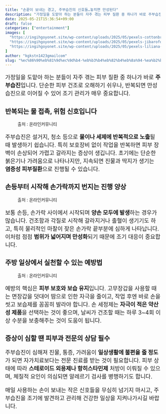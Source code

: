 ```yaml
---
title: "손끝이 보내는 경고, 주부습진의 신호들…놓치면 만성된다"
description: "가정일을 도맡아 하는 분들이 자주 겪는 피부 질환 중 하나가 바로 주부습진입니다. 단순한 피부 건조로 오해하기 쉬우나, 반복되면 만성 습진으로 이어질 수 있어 조기 관리가 매우 중요합니다."
date: 2025-05-21T15:36:54+09:00
draft: false
categories: ["entertainment"]
images: [
  "https://ingihgoyonet.site/wp-content/uploads/2025/05/pexels-cottonbro-4108670-768x1024.jpg"
  "https://ingihgoyonet.site/wp-content/uploads/2025/05/pexels-jibarofoto-2258248-1024x683.jpg"
  "https://ingihgoyonet.site/wp-content/uploads/2025/05/pexels-liliana-drew-9462195-683x1024.jpg"
]
author: "kgkstn1423gmailcom"
slug: "%ec%86%90%eb%81%9d%ec%9d%b4-%eb%b3%b4%eb%82%b4%eb%8a%94-%ea%b2%bd%ea%b3%a0-%ec%a3%bc%eb%b6%80%ec%8a%b5%ec%a7%84%ec%9d%98-%ec%8b%a0%ed%98%b8%eb%93%a4%eb%86%93%ec%b9%98%eb%a9%b4-%eb%a7%8c"
---
```


<p style="font-size:18px">가정일을 도맡아 하는 분들이 자주 겪는 피부 질환 중 하나가 바로 <strong>주부습진</strong>입니다. 단순한 피부 건조로 오해하기 쉬우나, 반복되면 만성 습진으로 이어질 수 있어 조기 관리가 매우 중요합니다.</p> <h2 >반복되는 물 접촉, 위험 신호입니다</h2> <figure ><img src="https://ingihgoyonet.site/wp-content/uploads/2025/05/pexels-cottonbro-4108670-768x1024.jpg" alt="" style="aspect-ratio:16/9;object-fit:cover"/><figcaption >출처 : 온라인커뮤니티</figcaption></figure> <p style="font-size:18px">주부습진은 설거지, 청소 등으로 <strong>물이나 세제에 반복적으로 노출</strong>될 때 발생하기 쉽습니다. 특히 보호장비 없이 작업을 반복하면 피부 장벽이 손상되어 가렵고 갈라지는 증상이 생깁니다. 초기에는 단순한 붉은기나 가려움으로 나타나지만, 지속되면 진물과 딱지가 생기는 <strong>염증성 피부질환</strong>으로 진행될 수 있습니다.</p> <h2 >손등부터 시작해 손가락까지 번지는 진행 양상</h2> <figure ><img src="https://ingihgoyonet.site/wp-content/uploads/2025/05/pexels-jibarofoto-2258248-1024x683.jpg" alt="" style="aspect-ratio:16/9;object-fit:cover"/><figcaption >출처 : 온라인커뮤니티</figcaption></figure> <p style="font-size:18px">보통 손등, 손가락 사이에서 시작되며 <strong>양손 모두에 발생</strong>하는 경우가 많습니다. 건조함과 각질로 시작해 갈라지거나 출혈이 생기기도 하고, 특히 물리적인 마찰이 잦은 손가락 끝부분에 심하게 나타납니다. 이처럼 점점 <strong>범위가 넓어지며 만성화</strong>되기 때문에 조기 대응이 중요합니다.</p> <h2 >주방 일상에서 실천할 수 있는 예방법</h2> <figure ><img src="https://ingihgoyonet.site/wp-content/uploads/2025/05/pexels-liliana-drew-9462195-683x1024.jpg" alt="" style="aspect-ratio:16/9;object-fit:cover"/><figcaption >출처 : 온라인커뮤니티</figcaption></figure> <p style="font-size:18px">예방의 핵심은 <strong>피부 보호와 보습 유지</strong>입니다. 고무장갑을 사용할 때는 면장갑을 덧대어 땀으로 인한 자극을 줄이고, 작업 후엔 바로 손을 씻고 보습제를 꼼꼼히 발라야 합니다. 손 세정제는 <strong>자극이 적은 약산성 제품</strong>을 선택하는 것이 좋으며, 날씨가 건조할 때는 하루 3~4회 이상 수분을 보충해주는 것이 도움이 됩니다.</p> <h2 >증상이 심할 땐 피부과 전문의 상담 필수</h2> <p style="font-size:18px">주부습진이 심해져 진물, 통증, 가려움이 <strong>일상생활에 불편을 줄 정도</strong>가 되면 자가치료보다는 전문 진료를 받는 것이 필요합니다. 피부 상태에 따라 <strong>스테로이드 외용제나 항히스타민제</strong> 처방이 이뤄질 수 있으며, 체질적 요인이 의심되면 알레르기 검사를 병행하기도 합니다.</p> <p style="font-size:18px">매일 사용하는 손이 보내는 작은 신호들을 무심히 넘기지 마시고, 주부습진을 조기에 발견하고 관리해 건강한 일상을 지켜나가시길 바랍니다.</p>